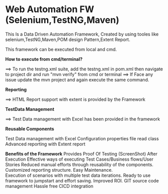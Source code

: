 # Web Automation FW (Selenium,TestNG,Maven)
This Is a Data Driven Automation Framework, Created by using tooles like selenium,TestNG,Maven,POM design Pattern,Extent Report.

This framework can be executed from local and cmd.

**How to execute from cmd/terminal?**

==> To run the testng.xml suite, add the testng.xml in pom.xml then navigate to project dir and run "mvn verify" from cmd or terminal
==> If Face any issue update the mvn project and again execute the same command.

**Reporting**

==> HTML Report support with extent is provided by the Framework


**TestData Management**

==> Test Data management with Excel has been provided in the framework

**Reusable Components**

Test Data management with Excel
Configuration properties file read class
Advanced reporting with Extent report


**Benefits of the Framework**
Provides Proof Of Testing (ScreenShot) After Execution 
Effective ways of executing Test Cases/Business flows/User Stories 
Reduced manual efforts through reusability of the components.
Customized reporting structure.
Easy Maintenance.                     
Execution of scenarios with multiple test data iterations.
Ready to use framework to jumpstart and effort saving.
Improved ROI.
GIT source code management
Hassle free CICD integration


